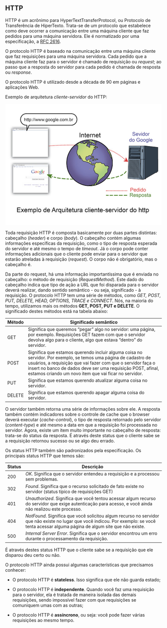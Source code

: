 ## HTTP

HTTP é um acrônimo para HyperTextTransferProtocol, ou Protocolo de Transferência de HiperTexto. Trata-se de um protocolo que estabelece como deve ocorrer a comunicação entre uma máquina cliente que faz pedidos para uma máquina servidora. Ele é normatizado por uma especificação, a [RFC 2616](http://tools.ietf.org/html/rfc2616).

O protocolo HTTP é baseado na comunicação entre uma máquina cliente que faz requisições para uma máquina servidora. Cada pedido que a máquina cliente faz para o servidor é chamado de requisição ou _request_; ao passo que a resposta do servidor para cada pedido é chamada de resposta ou _response_.

O protocolo HTTP é utilizado desde a década de 90 em páginas e aplicações Web.

Exemplo de arquitetura _cliente-servidor_ do HTTP:

![Exemplo de arquitetura cliente-servidor do http](request_response.jpg)

Toda requisição HTTP é composta basicamente por duas partes distintas: cabeçalho (_header_) e corpo (_body_). O cabeçalho contém algumas informações específicas da requisição, como o tipo de resposta esperada do servidor e até mesmo o tempo de _timeout_. Já o corpo pode conter informações adicionais que o cliente pode enviar para o servidor que estarão atreladas à requisição (_request_). O corpo não é obrigatório, mas o cabeçalho é.

Da parte do request, há uma informação importantíssima que é enviada no cabeçalho: o método de requisição (_RequestMethod_). Este dado do cabeçalho indica que tipo de ação a URL que foi disparada para o servidor deverá realizar, dando sentido semântico - ou seja, significado - à requisição. O protocolo HTTP tem uma série de métodos, como _GET, POST, PUT, DELETE, HEAD, OPTIONS, TRACE e CONNECT_. Nós, na maioria do tempo, utilizamos mais os métodos **GET, POST, PUT e DELETE**. O significado destes métodos está na tabela abaixo:

| Método | Significado semântico                                                                                                                                                                                                                                                                                  |
| ------ | ------------------------------------------------------------------------------------------------------------------------------------------------------------------------------------------------------------------------------------------------------------------------------------------------------ |
| GET    | Significa que queremos “pegar” algo no servidor: uma página, por exemplo. Requisições GET fazem com que o servidor devolva algo para o cliente, algo que estava “dentro” do servidor.                                                                                                                  |
| POST   | Significa que estamos querendo incluir alguma coisa no servidor. Por exemplo, se temos uma página de cadastro de usuários, a requisição que vai fazer com que o servidor faça o insert no banco de dados deve ser uma requisição POST, afinal, estamos criando um novo item que vai ficar no servidor. |
| PUT    | Significa que estamos querendo atualizar alguma coisa no servidor.                                                                                                                                                                                                                                     |
| DELETE | Significa que estamos querendo apagar alguma coisa do servidor.                                                                                                                                                                                                                                        |

O servidor também retorna uma série de informações sobre ele. A resposta também contém indicadores sobre o controle de cache que o browser deverá executar (_cache-control_), o tipo de resposta retornado pelo servidor (_content-type_) e até mesmo a data em que a requisição foi processada no servidor. Agora, existe um item muito importante no cabeçalho de resposta: trata-se do status da resposta. É através deste status que o cliente sabe se a requisição retornou sucesso ou se algo deu errado.

Os status HTTP também são padronizados pela especificação. Os principais status HTTP que temos são:

| Status | Descrição                                                                                                                                                                                   |
| ------ | ------------------------------------------------------------------------------------------------------------------------------------------------------------------------------------------- |
| 200    | _OK_. Significa que o servidor entendeu a requisição e a processou sem problemas.                                                                                                           |
| 302    | _Found_. Significa que o recurso solicitado de fato existe no servidor (status típico de requisições GET)                                                                                   |
| 401    | _Unauthorized_. Significa que você tentou acessar algum recurso do servidor que exige autenticação para acesso, e você ainda não realizou este processo.                                    |
| 404    | _NotFound_. Significa que você solicitou algum recurso no servidor que não existe no lugar que você indicou. Por exemplo: se você tenta acessar alguma página de algum site que não existe. |
| 500    | _Internal Server Error_. Significa que o servidor encontrou um erro durante o processamento da requisição.                                                                                  |

É através destes status HTTP que o cliente sabe se a requisição que ele disparou deu certo ou não.

O protocolo HTTP ainda possui algumas características que precisamos conhecer:

- O protocolo HTTP é **stateless**. Isso significa que ele não guarda estado;

- O protocolo HTTP é **independente**. Quando você faz uma requisição para o servidor, ela é tratada de maneira isolada das demais requisições, sendo impossível fazer com que requisições se comuniquem umas com as outras;

- O protocolo HTTP é **assíncrono**, ou seja: você pode fazer várias requisições ao mesmo tempo.
